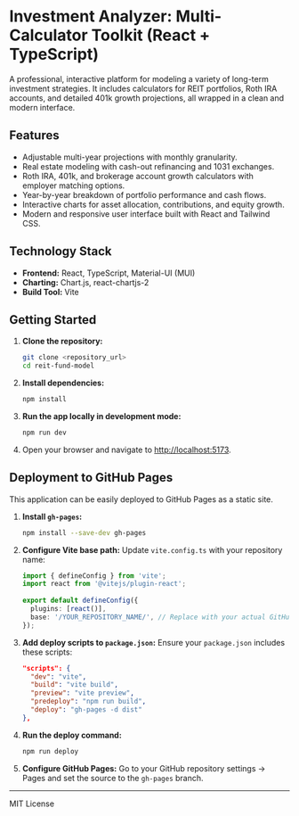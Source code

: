 # Investment Analyzer: Multi-Calculator Toolkit (React + TypeScript)

A professional, interactive platform for modeling a variety of long-term investment strategies. It includes calculators for REIT portfolios, Roth IRA accounts, and detailed 401k growth projections, all wrapped in a clean and modern interface.

## Features
- Adjustable multi-year projections with monthly granularity.
- Real estate modeling with cash-out refinancing and 1031 exchanges.
- Roth IRA, 401k, and brokerage account growth calculators with employer matching options.
- Year-by-year breakdown of portfolio performance and cash flows.
- Interactive charts for asset allocation, contributions, and equity growth.
- Modern and responsive user interface built with React and Tailwind CSS.

## Technology Stack
- **Frontend:** React, TypeScript, Material-UI (MUI)
- **Charting:** Chart.js, react-chartjs-2
- **Build Tool:** Vite

## Getting Started

1. **Clone the repository:**
   ```bash
   git clone <repository_url>
   cd reit-fund-model
   ```
2. **Install dependencies:**
   ```bash
   npm install
   ```
3. **Run the app locally in development mode:**
   ```bash
   npm run dev
   ```
4. Open your browser and navigate to [http://localhost:5173](http://localhost:5173).

## Deployment to GitHub Pages

This application can be easily deployed to GitHub Pages as a static site.

1. **Install `gh-pages`:**
   ```bash
   npm install --save-dev gh-pages
   ```
2. **Configure Vite base path:**
   Update `vite.config.ts` with your repository name:
   ```typescript
   import { defineConfig } from 'vite';
   import react from '@vitejs/plugin-react';
    
   export default defineConfig({
     plugins: [react()],
     base: '/YOUR_REPOSITORY_NAME/', // Replace with your actual GitHub repository name
   });
   ```
3. **Add deploy scripts to `package.json`:**
   Ensure your `package.json` includes these scripts:
   ```json
   "scripts": {
     "dev": "vite",
     "build": "vite build",
     "preview": "vite preview",
     "predeploy": "npm run build",
     "deploy": "gh-pages -d dist"
   },
   ```
4. **Run the deploy command:**
   ```bash
   npm run deploy
   ```
5. **Configure GitHub Pages:**
   Go to your GitHub repository settings -> Pages and set the source to the `gh-pages` branch.

---

MIT License 